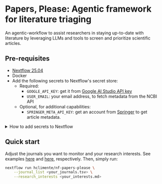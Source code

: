 # Papers, Please: Agentic framework for literature triaging

An agentic-workflow to assist researchers in staying up-to-date with literature by leveraging LLMs and tools to screen and prioritize scientific articles.

## Pre-requisites

- [Nextflow 25.04](https://www.nextflow.io/)
- Docker
- Add the following secrets to Nextflow's secret store:
    - Required:
        - `GOOGLE_API_KEY`: get it from [Google AI Studio API key](https://aistudio.google.com/app/api-keys)
        - `USER_EMAIL`: your email address, to fetch metadata from the NCBI API
    - Optional, for additional capabilities:
        - `SPRINGER_META_API_KEY`: get an account from [Springer](https://dev.springernature.com/) to get article metadata.

<details>

<summary>How to add secrets to Nextflow</summary>

```bash
nextflow secrets set GOOGLE_API_KEY "<YOUR_GOOGLE_AI_STUDIO_KEY>"
```

</details>

## Quick start

Adjust the journals you want to monitor and your research interests. See examples [here](config/journals.tsv) and [here](config/research_interests.md), respectively. Then, simply run:

```bash
nextflow run hclimente/nf-papers-please \
    --journal_list <your_journals.tsv> \
    --research_interests <your_interests.md>
```
